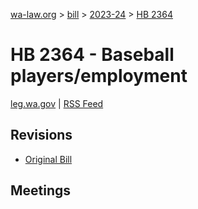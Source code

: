 [wa-law.org](/) > [bill](/bill/) > [2023-24](/bill/2023-24/) > [HB 2364](/bill/2023-24/hb/2364/)

# HB 2364 - Baseball players/employment
[leg.wa.gov](https://app.leg.wa.gov/billsummary?BillNumber=2364&Year=2023&Initiative=false) | [RSS Feed](./rss.xml)

## Revisions
* [Original Bill](1/)

## Meetings